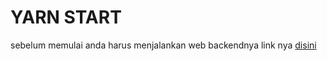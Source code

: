 # YARN START

sebelum memulai anda harus menjalankan web backendnya
link nya <a href="https://github.com/fikrisuheri/Backend-larareact-crud">disini</a>
